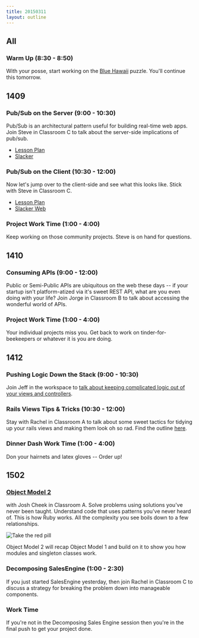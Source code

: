 ```yaml
---
title: 20150311
layout: outline
---
```


<!--- Classroom Usage
A
9 to 10:30:1412
10:30 to 12:00:1412

B
9 to 12:1410

C
9 to 10:30:1409
10:30 to 12:00:1409

WS

-->

## All

### Warm Up (8:30 - 8:50)

With your posse, start working on the [Blue Hawaii](http://www.puzzlenode.com/puzzles/7-blue-hawaii) puzzle. You'll continue this tomorrow.

## 1409

### Pub/Sub on the Server (9:00 - 10:30)

Pub/Sub is an architectural pattern useful for building real-time web
apps. Join Steve in Classroom C to talk about the server-side
implications of pub/sub.

* [Lesson Plan](https://github.com/turingschool/lesson_plans/blob/master/ruby_04-apis_and_scalability/pubsub_on_the_server.markdown)
* [Slacker](https://github.com/turingschool-examples/slacker)

### Pub/Sub on the Client (10:30 - 12:00)

Now let's jump over to the client-side and see what this looks like.
Stick with Steve in Classroom C.

* [Lesson Plan](https://github.com/turingschool/lesson_plans/blob/master/ruby_04-apis_and_scalability/pubsub_in_the_browser.markdown)
* [Slacker Web](https://github.com/turingschool-examples/slacker-web)

### Project Work Time (1:00 - 4:00)

Keep working on those community projects. Steve is on hand for questions.

## 1410

### Consuming APIs (9:00 - 12:00)

Public or Semi-Public APIs are ubiquitous on the web these days -- if
your startup isn't platform-atized via it's sweet REST API, what are you
even doing with your life? Join Jorge in Classroom B to talk about
accessing the wonderful world of APIs.

### Project Work Time (1:00 - 4:00)

Your individual projects miss you. Get back to work on
tinder-for-beekeepers or whatever it is you are doing.

## 1412

### Pushing Logic Down the Stack (9:00 - 10:30)

Join Jeff in the workspace to [talk about keeping complicated logic out
of your views and controllers](http://tutorials.jumpstartlab.com/topics/architecture/pushing_logic_down_the_stack.html).

### Rails Views Tips & Tricks (10:30 - 12:00)

Stay with Rachel in Classroom A to talk about some sweet tactics for
tidying up your rails views and making them look oh so rad. Find the outline [here](https://github.com/turingschool/lesson_plans/blob/master/ruby_02-web_applications_with_ruby/rails_views_tips_and_techniques.markdown). 

### Dinner Dash Work Time (1:00 - 4:00)

Don your hairnets and latex gloves -- Order up!

## 1502

### [Object Model 2](https://github.com/JoshCheek/ruby-object-model)

with Josh Cheek in Classroom A.
Solve problems using solutions you've never been taught.
Understand code that uses patterns you've never heard of.
This is how Ruby works. All the complexity you see boils down
to a few relationships.

![Take the red pill](https://s3.amazonaws.com/josh.cheek/images/scratch/ruby-object-model-matrix.png)

Object Model 2 will recap Object Model 1 and build on it to
show you how modules and singleton classes work.

### Decomposing SalesEngine (1:00 - 2:30)

If you just started SalesEngine yesterday, then join Rachel in Classroom C
to discuss a strategy for breaking the problem down into manageable components.

### Work Time

If you're not in the Decomposing Sales Engine session then you're in the final
push to get your project done.
